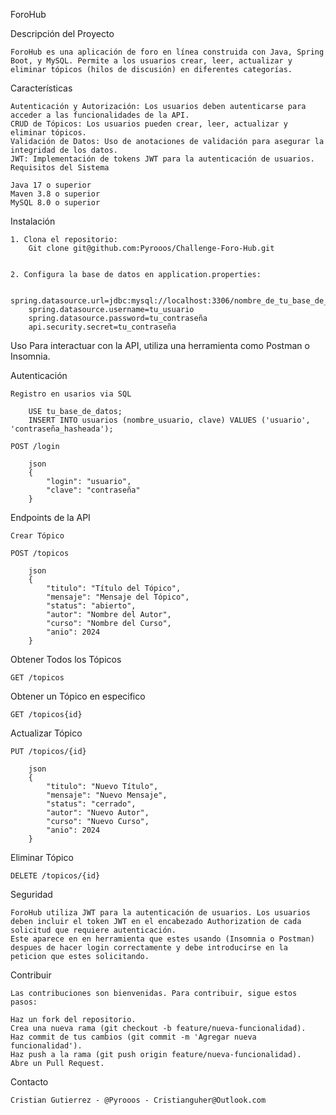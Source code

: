 ForoHub

Descripción del Proyecto

    ForoHub es una aplicación de foro en línea construida con Java, Spring Boot, y MySQL. Permite a los usuarios crear, leer, actualizar y eliminar tópicos (hilos de discusión) en diferentes categorías.

Características

    Autenticación y Autorización: Los usuarios deben autenticarse para acceder a las funcionalidades de la API.
    CRUD de Tópicos: Los usuarios pueden crear, leer, actualizar y eliminar tópicos.
    Validación de Datos: Uso de anotaciones de validación para asegurar la integridad de los datos.
    JWT: Implementación de tokens JWT para la autenticación de usuarios.
    Requisitos del Sistema

    Java 17 o superior
    Maven 3.8 o superior
    MySQL 8.0 o superior

Instalación

    1. Clona el repositorio:
        Git clone git@github.com:Pyrooos/Challenge-Foro-Hub.git


    2. Configura la base de datos en application.properties:

        spring.datasource.url=jdbc:mysql://localhost:3306/nombre_de_tu_base_de_datos
        spring.datasource.username=tu_usuario
        spring.datasource.password=tu_contraseña
        api.security.secret=tu_contraseña


Uso
Para interactuar con la API, utiliza una herramienta como Postman o Insomnia.


Autenticación

    Registro en usarios via SQL

        USE tu_base_de_datos;
        INSERT INTO usuarios (nombre_usuario, clave) VALUES ('usuario',  'contraseña_hasheada');

    POST /login

        json
        {
            "login": "usuario",
            "clave": "contraseña"
        }

Endpoints de la API

    Crear Tópico

    POST /topicos

        json
        {
            "titulo": "Título del Tópico",
            "mensaje": "Mensaje del Tópico",
            "status": "abierto",
            "autor": "Nombre del Autor",
            "curso": "Nombre del Curso",
            "anio": 2024
        }

Obtener Todos los Tópicos

    GET /topicos

Obtener un Tópico en especifico
    
    GET /topicos{id}

Actualizar Tópico

    PUT /topicos/{id}

        json
        {
            "titulo": "Nuevo Título",
            "mensaje": "Nuevo Mensaje",
            "status": "cerrado",
            "autor": "Nuevo Autor",
            "curso": "Nuevo Curso",
            "anio": 2024
        }

Eliminar Tópico

    DELETE /topicos/{id}

Seguridad

    ForoHub utiliza JWT para la autenticación de usuarios. Los usuarios deben incluir el token JWT en el encabezado Authorization de cada solicitud que requiere autenticación. 
    Este aparece en en herramienta que estes usando (Insomnia o Postman) despues de hacer login correctamente y debe introducirse en la peticion que estes solicitando.


Contribuir

    Las contribuciones son bienvenidas. Para contribuir, sigue estos pasos:

    Haz un fork del repositorio.
    Crea una nueva rama (git checkout -b feature/nueva-funcionalidad).
    Haz commit de tus cambios (git commit -m 'Agregar nueva funcionalidad').
    Haz push a la rama (git push origin feature/nueva-funcionalidad).
    Abre un Pull Request.

Contacto

    Cristian Gutierrez - @Pyrooos - Cristianguher@Outlook.com

    
    